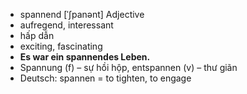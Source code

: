 - spannend	[ˈʃpanənt]	Adjective	
- aufregend, interessant
- hấp dẫn
- exciting, fascinating
- **Es war ein spannendes Leben.**
- Spannung (f) – sự hồi hộp, entspannen (v) – thư giãn	
- Deutsch: spannen = to tighten, to engage